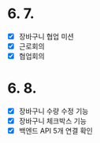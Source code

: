 # 6. 7.

- [x] 장바구니 협업 미션
- [x] 근로회의
- [x] 협업회의

# 6. 8.

- [x] 장바구니 수량 수정 기능
- [x] 장바구니 체크박스 기능
- [x] 백엔드 API 5개 연결 확인
